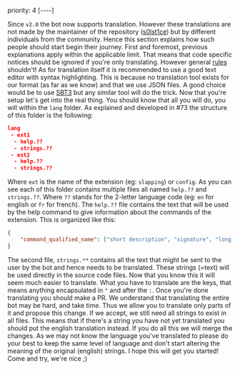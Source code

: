 priority: 4
[----]

Since `v2.0` the bot now supports translation. However these translations are not made by the maintainer of the repository ([s0lst1ce](https://github.com/s0lst1ce)) but by different individuals from the community. Hence this section explains how such people should start begin their journey. First and foremost, previous explanations apply within the applicable limit. That means that code specific notices should be ignored if you're only translating. However general [rules](#Rules) shouldn't!
As for translation itself it is recommended to use a good text editor with syntax highlighting. This is because no translation tool exists for our format (as far as we know) and that we use JSON files. A good choice would be to use [SBT3](https://www.sublimetext.com/) but any similar tool will do the trick.
Now that you're setup let's get into the real thing. You should know that all you will do, you will within the `lang` folder. As explained and developed in #73 the structure of this folder is the following:
```json
lang
 - ext1
  - help.??
  - strings.??
 - ext2
  - help.??
  - strings.??
```
Where `ext` is the name of the extension (eg: `slapping`) or `config`. As you can see each of this folder contains multiple files all named `help.??` and `strings.??`. Where `??` stands for the 2-letter language code (eg: `en` for english or `fr` for french). The `help.??` file contains the text that will be used by the help command to give information about the commands of the extension. This is organized like this:
```json
{
    "command_qualified_name": ["short description", "signature", "long_description"]
}
```
The second file, `strings.**` contains all the text that might be sent to the user by the bot and hence needs to be translated. These strings (=text) will be used directly in the source code files.
Now that you know this it will seem much easier to translate. What you have to translate are the keys, that means anything encapsulated in `"` and after the `:`.
Once you're done translating you should make a PR. We understand that translating the entire bot may be hard, and take time. Thus we allow you to translate only parts of it and propose this change. If we accept, we still need all strings to exist in all files. This means that if there's a string you have not yet translated you should put the english translation instead. If you do all this we will merge the changes. As we may not know the language you've translated to please do your best to keep the same level of language and don't start altering the meaning of the original (english) strings.
I hope this will get you started! Come and try, we're nice ;)
